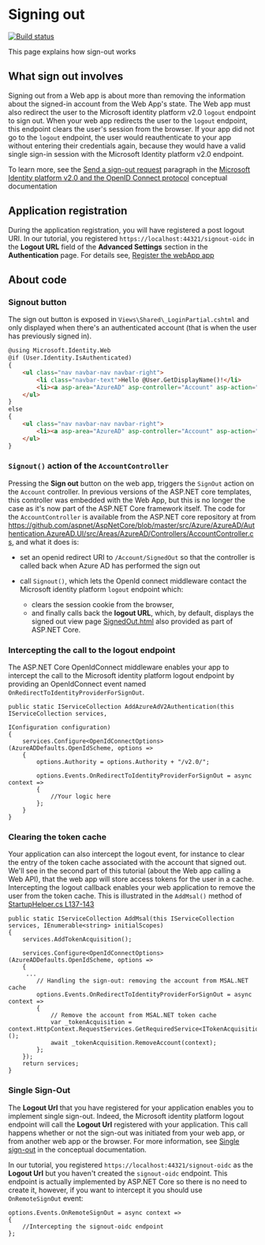 # Signing out

[![Build status](https://identitydivision.visualstudio.com/IDDP/_apis/build/status/AAD%20Samples/.NET%20client%20samples/ASP.NET%20Core%20Web%20App%20tutorial)](https://identitydivision.visualstudio.com/IDDP/_build/latest?definitionId=819)

This page explains how sign-out works

## What sign out involves

Signing out from a Web app is about more than removing the information about the signed-in account from the Web App's state.
The Web app must also redirect the user to the Microsoft identity platform v2.0 `logout` endpoint to sign out. When your web app redirects the user to the `logout` endpoint, this endpoint clears the user's session from the browser. If your app did not go to the `logout` endpoint, the user would reauthenticate to your app without entering their credentials again, because they would have a valid single sign-in session with the Microsoft Identity platform v2.0 endpoint.

To learn more, see the [Send a sign-out request](https://docs.microsoft.com/en-us/azure/active-directory/develop/v2-protocols-oidc#send-a-sign-out-request) paragraph in the [Microsoft Identity platform v2.0 and the OpenID Connect protocol](https://docs.microsoft.com/en-us/azure/active-directory/develop/v2-protocols-oidc) conceptual documentation

## Application registration

During the application registration, you will have registered a post logout URI. In our tutorial, you registered `https://localhost:44321/signout-oidc` in the **Logout URL** field of the **Advanced Settings** section in the **Authentication** page. For details see, [
Register the webApp app](https://github.com/Azure-Samples/active-directory-aspnetcore-webapp-openidconnect-v2/tree/master/1-WebApp-OIDC/1-1-MyOrg#register-the-webapp-app-webapp)

## About code

### Signout button

The sign out button is exposed in `Views\Shared\_LoginPartial.cshtml` and only displayed when there's an authenticated account (that is when the user has previously signed in).

```html
@using Microsoft.Identity.Web
@if (User.Identity.IsAuthenticated)
{
    <ul class="nav navbar-nav navbar-right">
        <li class="navbar-text">Hello @User.GetDisplayName()!</li>
        <li><a asp-area="AzureAD" asp-controller="Account" asp-action="SignOut">Sign out</a></li>
    </ul>
}
else
{
    <ul class="nav navbar-nav navbar-right">
        <li><a asp-area="AzureAD" asp-controller="Account" asp-action="SignIn">Sign in</a></li>
    </ul>
}
```

### `Signout()` action of the `AccountController`

Pressing the **Sign out** button on the web app, triggers the `SignOut` action on the `Account` controller. In previous versions of the ASP.NET core templates, this controller
was embedded with the Web App, but this is no longer the case as it's now part of the ASP.NET Core framework itself. The code for the `AccountController` is available from the ASP.NET core repository at
from <https://github.com/aspnet/AspNetCore/blob/master/src/Azure/AzureAD/Authentication.AzureAD.UI/src/Areas/AzureAD/Controllers/AccountController.cs>, and what it does is:

- set an openid redirect URI to `/Account/SignedOut` so that the controller is called back when Azure AD has performed the sign out
- call `Signout()`, which lets the OpenId connect middleware contact the Microsoft identity platform `logout` endpoint which:

  - clears the session cookie from the browser,
  - and finally calls back the **logout URL**, which, by default, displays the signed out view page [SignedOut.html](https://github.com/aspnet/AspNetCore/blob/master/src/Azure/AzureAD/Authentication.AzureAD.UI/src/Areas/AzureAD/Pages/Account/SignedOut.cshtml) also provided as part of ASP.NET Core.

### Intercepting the call to the logout endpoint

The ASP.NET Core OpenIdConnect middleware enables your app to intercept the call to the Microsoft identity platform logout endpoint by providing an OpenIdConnect event named `OnRedirectToIdentityProviderForSignOut`.

```CSharp
public static IServiceCollection AddAzureAdV2Authentication(this IServiceCollection services,
                                                            IConfiguration configuration)
{
    services.Configure<OpenIdConnectOptions>(AzureADDefaults.OpenIdScheme, options =>
    {
        options.Authority = options.Authority + "/v2.0/";
        
        options.Events.OnRedirectToIdentityProviderForSignOut = async context =>
        {
            //Your logic here
        };
    }
}
```

### Clearing the token cache

Your application can also intercept the logout event, for instance to clear the entry of the token cache associated with the account that signed out. We'll see in the second part of this tutorial (about the Web app calling a Web API), that the web app will store access tokens for the user in a cache. Intercepting the logout callback enables your web application to remove the user from the token cache. This is illustrated in the `AddMsal()` method of [StartupHelper.cs L137-143](https://github.com/Azure-Samples/active-directory-aspnetcore-webapp-openidconnect-v2/blob/b87a1d859ff9f9a4a98eb7b701e6a1128d802ec5/Microsoft.Identity.Web/StartupHelpers.cs#L137-L143)

```CSharp
public static IServiceCollection AddMsal(this IServiceCollection services, IEnumerable<string> initialScopes)
{
    services.AddTokenAcquisition();

    services.Configure<OpenIdConnectOptions>(AzureADDefaults.OpenIdScheme, options =>
    {
     ...
        // Handling the sign-out: removing the account from MSAL.NET cache
        options.Events.OnRedirectToIdentityProviderForSignOut = async context =>
        {
            // Remove the account from MSAL.NET token cache
            var _tokenAcquisition = context.HttpContext.RequestServices.GetRequiredService<ITokenAcquisition>();
            await _tokenAcquisition.RemoveAccount(context);
        };
    });
    return services;
}
```

### Single Sign-Out

The **Logout Url** that you have registered for your application enables you to implement single sign-out. Indeed, the Microsoft identity platform logout endpoint will call the **Logout Url** registered with your application. This call happens whether or not the sign-out was initiated from your web app, or from another web app or the browser. For more information, see [Single sign-out](https://docs.microsoft.com/en-us/azure/active-directory/develop/v2-protocols-oidc#single-sign-out) in the conceptual documentation.

In our tutorial, you registered `https://localhost:44321/signout-oidc` as the **Logout Url** but you haven't created the `signout-oidc` endpoint. This endpoint is actually implemented by ASP.NET Core so there is no need to create it, however, if you want to intercept it you should use `OnRemoteSignOut` event:

```CSharp
options.Events.OnRemoteSignOut = async context =>
{
    //Intercepting the signout-oidc endpoint
};
```
